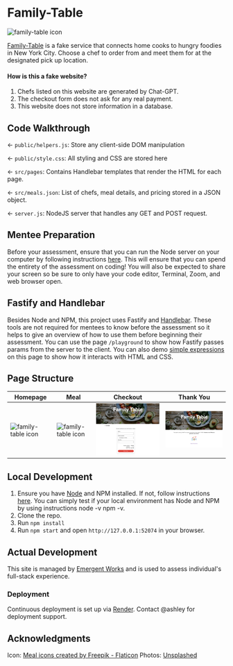 # Family-Table

<img src="https://cdn-icons-png.flaticon.com/512/3274/3274099.png" alt="family-table icon" width="100px">

[Family-Table](https://family-table.onrender.com/) is a fake service that connects home cooks to hungry foodies in New York City. Choose a chef to order from and meet them for at the designated pick up location.

#### How is this a fake website?

1. Chefs listed on this website are generated by Chat-GPT.
2. The checkout form does not ask for any real payment.
3. This website does not store information in a database.

## Code Walkthrough

← `public/helpers.js`: Store any client-side DOM manipulation

← `public/style.css`: All styling and CSS are stored here

← `src/pages`: Contains Handlebar templates that render the HTML for each page.

← `src/meals.json`: List of chefs, meal details, and pricing stored in a JSON object.

← `server.js`: NodeJS server that handles any GET and POST request.

## Mentee Preparation

Before your assessment, ensure that you can run the Node server on your computer by following instructions [here](#local-development). This will ensure that you can spend the entirety of the assessment on coding! You will also be expected to share your screen so be sure to only have your code editor, Terminal, Zoom, and web browser open.

## Fastify and Handlebar

Besides Node and NPM, this project uses Fastify and [Handlebar](https://handlebarsjs.com/). These tools are not required for mentees to know before the assessment so it helps to give an overview of how to use them before beginning their assessment. You can use the page `/playground` to show how Fastify passes params from the server to the client. You can also demo [simple expressions](https://handlebarsjs.com/guide/#installation) on this page to show how it interacts with HTML and CSS.

## Page Structure

| Homepage | Meal | Checkout | Thank You |
| -- | -- | -- | -- |
| <img src="readme-assets/home-page.png" alt="family-table icon" width="300px"> | <img src="readme-assets/meal.png" alt="family-table icon" width="300px"> | <img src="readme-assets/checkout.png" alt="family-table icon" width="300px"> | <img src="readme-assets/thank-you.png" alt="family-table icon" width="300px"> |

## Local Development

1. Ensure you have [Node](https://nodejs.org) and NPM installed. If not, follow instructions [here](https://docs.npmjs.com/downloading-and-installing-node-js-and-npm). You can simply test if your local environment has Node and NPM by using instructions node -v
npm -v.
2. Clone the repo.
3. Run `npm install`
4. Run `npm start` and open `http://127.0.0.1:52074` in your browser.

## Actual Development

This site is managed by [Emergent Works](https://github.com/emergentworks) and is used to assess individual's full-stack experience.

### Deployment

Continuous deployment is set up via [Render](https://render.com/). Contact @ashley for deployment support.

## Acknowledgments

Icon: [Meal icons created by Freepik - Flaticon](https://www.flaticon.com/free-icons/meal)
Photos: [Unsplashed](https://unsplash.com/s/photos/meal)
